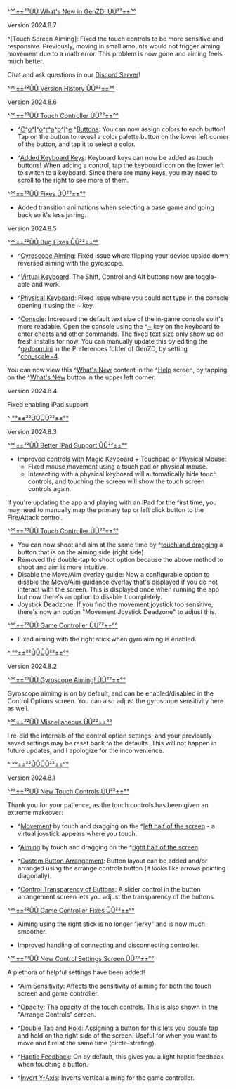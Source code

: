 ^[°°±±²²ÛÛ What's New in GenZD! ÛÛ²²±±°°](colored: 'red')

Version 2024.8.7

^[Touch Screen Aiming]: Fixed the touch controls to be more sensitive and responsive. Previously, moving in small amounts would not trigger aiming movement due to a math error. This problem is now gone and aiming feels much better.

Chat and ask questions in our [Discord Server](https://discord.gg/S4tVTNEmsj)!

^[°°±±²²ÛÛ Version History ÛÛ²²±±°°](colored: 'cyan')

Version 2024.8.6

^[°°±±²²ÛÛ Touch Controller ÛÛ²²±±°°](colored: 'cyan')

- ^[C](colored: 'red')^[o](colored: 'green')^[l](colored: 'blue')^[o](colored: 'yellow')^[r](colored: 'cyan')^[a](colored: 'orange')^[b](colored: 'pink')^[l](colored: 'mint')^[e](colored: 'purple') ^[Buttons](colored: 'white'): You can now assign colors to each button! Tap on the button to reveal a color palette button on the lower left corner of the button, and tap it to select a color.

- ^[Added Keyboard Keys](colored: 'white'): Keyboard keys can now be added as touch buttons! When adding a control, tap the keyboard icon on the lower left to switch to a keyboard. Since there are many keys, you may need to scroll to the right to see more of them.

^[°°±±²²ÛÛ Fixes ÛÛ²²±±°°](colored: 'cyan')

- Added transition animations when selecting a base game and going back so it's less jarring.


Version 2024.8.5

^[°°±±²²ÛÛ Bug Fixes ÛÛ²²±±°°](colored: 'cyan')

- ^[Gyroscope Aiming](colored: 'white'): Fixed issue where flipping your device upside down reversed aiming with the gyroscope.

- ^[Virtual Keyboard](colored: 'white'): The Shift, Control and Alt buttons now are toggle-able and work.

- ^[Physical Keyboard](colored: 'white'): Fixed issue where you could not type in the console opening it using the ~ key.

- ^[Console](colored: 'white'): Increased the default text size of the in-game console so it's more readable. Open the console using the ^[~](colored: 'white') key on the keyboard to enter cheats and other commands. The fixed text size only show up on fresh installs for now. You can manually update this by editing the ^[gzdoom.ini](colored: 'gray') in the Preferences folder of GenZD, by setting ^[con_scale=4](colored: 'gray').

You can now view this ^[What's New](colored: 'white') content in the ^[Help](colored: 'white') screen, by tapping on the ^[What's New](colored: 'white') button in the upper left corner.


Version 2024.8.4

Fixed enabling iPad support

^[               °°±±²²ÛÛÛÛ²²±±°°](colored: 'white')

Version 2024.8.3
 
^[°°±±²²ÛÛ Better iPad Support ÛÛ²²±±°°](colored: 'cyan')

- Improved controls with Magic Keyboard + Touchpad or Physical Mouse:
  - Fixed mouse movement using a touch pad or physical mouse.
  - Interacting with a physical keyboard will automatically hide touch controls, and touching the screen will show the touch screen controls again.

If you're updating the app and playing with an iPad for the first time, you may need to manually map the primary tap or left click button to the Fire/Attack control.

^[°°±±²²ÛÛ Touch Controller ÛÛ²²±±°°](colored: 'cyan')

- You can now shoot and aim at the same time by ^[touch and dragging](colored: 'yellow') a button that is on the aiming side (right side).
- Removed the double-tap to shoot option because the above method to shoot and aim is more intuitive.
- Disable the Move/Aim overlay guide: Now a configurable option to disable the Move/Aim guidance overlay that's displayed if you do not interact with the screen. This is displayed once when running the app but now there's an option to disable it completely.
- Joystick Deadzone: If you find the movement joystick too sensitive, there's now an option "Movement Joystick Deadzone" to adjust this.

^[°°±±²²ÛÛ Game Controller ÛÛ²²±±°°](colored: 'cyan')

- Fixed aiming with the right stick when gyro aiming is enabled.


^[               °°±±²²ÛÛÛÛ²²±±°°](colored: 'white')

Version 2024.8.2

^[°°±±²²ÛÛ Gyroscope Aiming! ÛÛ²²±±°°](colored: 'cyan')

Gyroscope aimimg is on by default, and can be enabled/disabled in the Control Options screen. You can also adjust the gyroscope sensitivity here as well.

^[°°±±²²ÛÛ Miscellaneous ÛÛ²²±±°°](colored: 'cyan')

I re-did the internals of the control option settings, and your previously saved settings may be reset back to the defaults. This will not happen in future updates, and I apologize for the inconvenience.

^[               °°±±²²ÛÛÛÛ²²±±°°](colored: 'white')

Version 2024.8.1

^[°°±±²²ÛÛ New Touch Controls ÛÛ²²±±°°](colored: 'cyan')

Thank you for your patience, as the touch controls has been given an extreme makeover: 

- ^[Movement](colored: 'white') by touch and dragging on the ^[left half of the screen](colored: 'white') - a virtual joystick appears where you touch.

- ^[Aiming](colored: 'white') by touch and dragging on the ^[right half of the screen](colored: 'white')

- ^[Custom Button Arrangement](colored: 'white'): Button layout can be added and/or arranged using the arrange controls button (it looks like arrows pointing diagonally).

- ^[Control Transparency of Buttons](colored: 'white'): A slider control in the button arrangement screen lets you adjust the transparency of the buttons.

^[°°±±²²ÛÛ Game Controller Fixes ÛÛ²²±±°°](colored: 'cyan') 

- Aiming using the right stick is no longer "jerky" and is now much smoother.

- Improved handling of connecting and disconnecting controller.

^[°°±±²²ÛÛ New Control Settings Screen ÛÛ²²±±°°](colored: 'cyan')

A plethora of helpful settings have been added!

- ^[Aim Sensitivity](colored: 'white'): Affects the sensitivity of aiming for both the touch screen and game controller.

- ^[Opacity](colored: 'white'): The opacity of the touch controls. This is also shown in the "Arrange Controls" screen.
 
- ^[Double Tap and Hold](colored: 'white'): Assigning a button for this lets you double tap and hold on the right side of the screen. Useful for when you want to move and fire at the same time (circle-strafing).

- ^[Haptic Feedback](colored: 'white'): On by default, this gives you a light haptic feedback when touching a button.

- ^[Invert Y-Axis](colored: 'white'): Inverts vertical aiming for the game controller.
